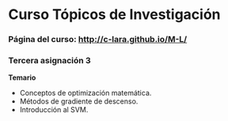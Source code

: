 # Curso Tópicos de Investigación 

###  Página del curso: http://c-lara.github.io/M-L/

### Tercera asignación 3

**Temario**

- Conceptos de optimización matemática.
- Métodos de gradiente de descenso.
- Introducción al SVM.

